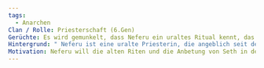 ```yaml
---
tags:
  - Anarchen
Clan / Rolle: Priesterschaft (6.Gen)
Gerüchte: Es wird gemunkelt, dass Neferu ein uraltes Ritual kennt, das die Essenz Seths auf die Erde zurückbringen könnte, um seine direkte Herrschaft über die Welt wiederherzustellen.Außer Selene weiß kaum jemand, dass sie in Osnabrück ist.
Hintergrund: " Neferu ist eine uralte Priesterin, die angeblich seit den Tagen des alten Ägypten lebt. Sie war eine loyale Dienerin Seths und führte Rituale durch, die sowohl Menschen als auch Vampire in ihren Bann zogen. Neferu hat Jahrhunderte damit verbracht, die Kulte um Seth zu leiten und sicherzustellen, dass die alten Traditionen nicht in Vergessenheit geraten."
Motivation: Neferu will die alten Riten und die Anbetung von Seth in der modernen Welt wiederbeleben und strebt danach, eine globale Priesterschaft zu schaffen, die seine Lehren verbreitet und das Ministry als göttliche Autorität etabliert.
---
```

